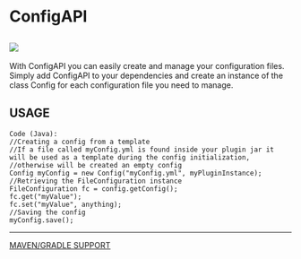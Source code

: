 # ConfigAPI
[![](https://jitpack.io/v/Filocava99/ConfigAPI.svg)](https://jitpack.io/#Filocava99/ConfigAPI)
---
With ConfigAPI you can easily create and manage your configuration files.  
Simply add ConfigAPI to your dependencies and create an instance of the class Config for each configuration file you need to manage.

## USAGE
```
Code (Java):
//Creating a config from a template
//If a file called myConfig.yml is found inside your plugin jar it will be used as a template during the config initialization,
//otherwise will be created an empty config
Config myConfig = new Config("myConfig.yml", myPluginInstance);
//Retrieving the FileConfiguration instance
FileConfiguration fc = config.getConfig();
fc.get("myValue");
fc.set("myValue", anything);
//Saving the config
myConfig.save();
```
 
---
[MAVEN/GRADLE SUPPORT](https://jitpack.io/#Filocava99/ConfigAPI/Tag)
